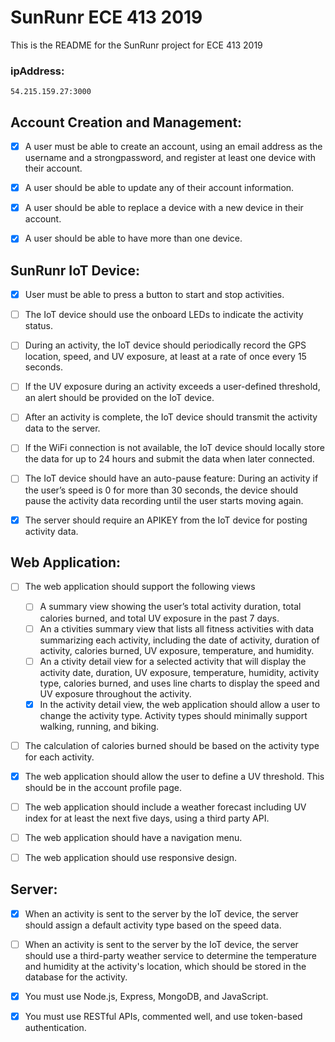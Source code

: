 # SunRunr ECE 413 2019
This is the README for the SunRunr project for ECE 413 2019

### ipAddress:
	54.215.159.27:3000

## Account Creation and Management:
- [x] A user must be able to create an account, using an email address as the username 
	and a ​strong​ password, and register at least one device with their account.

- [x] A user should be able to update any of their account information.

- [x] A user should be able to replace a device with a new device in their account.

- [x] A user should be able to have more than one device.

## SunRunr IoT Device:
- [x] User must be able to press a button to start and stop activities.

- [ ] The IoT device should use the onboard LEDs to indicate the activity status.

- [ ] During an activity, the IoT device should periodically record the GPS location, speed, and
	UV exposure, at least at a rate of ​once every 15 seconds.​
- [ ] If the UV exposure during an activity exceeds a user-defined threshold, an alert should be provided on the IoT device.

- [ ] After an activity is complete, the IoT device should transmit the activity data to the server.

- [ ] If the WiFi connection is not available, the IoT device should locally store the data for up
	to 24 hours and submit the data when later connected.

- [ ] The IoT device should have an auto-pause feature: During an activity if the user’s speed
	is 0 for more than 30 seconds, the device should pause the activity data recording until
	the user starts moving again.

- [x] The server should require an APIKEY from the IoT device for posting activity data.

## Web Application:

- [ ] The web application should support the following views
	- [ ] A summary view showing the user’s total activity duration, total calories burned, and total UV exposure in the past 7 days.
	- [ ] An a​ ctivities summary view ​that lists all fitness activities with data summarizing each activity,
		 including the date of activity, duration of activity, calories burned, UV exposure, temperature, and humidity.
	- [ ] An a​ ctivity detail view​ for a selected activity that will display the activity 
			date, duration, UV exposure, temperature, humidity, activity type, calories burned,
			and uses line charts to display the speed and UV exposure throughout the activity.
	- [x] In the ​activity detail view,​ the web application should allow a user to change the 
		activity type. Activity types should minimally support walking, running, and biking.

- [ ] The calculation of calories burned should be based on the activity type for each activity.

- [x] The web application should allow the user to define a UV threshold. This should be in the account profile page.

- [ ] The web application should include a weather forecast including UV index for at least
	the next five days, using a third party API.

- [ ] The web application should have a navigation menu.

- [ ] The web application should use responsive design.

## Server:
- [x] When an activity is sent to the server by the IoT device, the server should assign a
	default activity type based on the speed data.

- [ ] When an activity is sent to the server by the IoT device, the server should use a
	third-party weather service to determine the temperature and humidity at the activity's
	location, which should be stored in the database for the activity.

- [x] You must use Node.js, Express, MongoDB, and JavaScript.

- [x] You must use RESTful APIs, commented well, and use token-based authentication.
